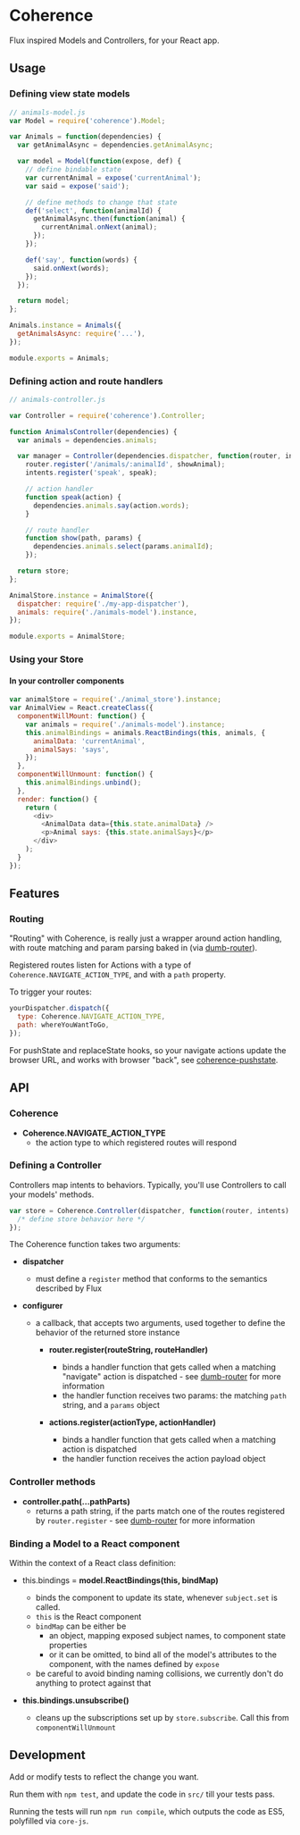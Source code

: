 # Coherence

Flux inspired Models and Controllers, for your React app.

## Usage

### Defining view state models

```javascript
// animals-model.js
var Model = require('coherence').Model;

var Animals = function(dependencies) {
  var getAnimalAsync = dependencies.getAnimalAsync;

  var model = Model(function(expose, def) {
    // define bindable state
    var currentAnimal = expose('currentAnimal');
    var said = expose('said');

    // define methods to change that state
    def('select', function(animalId) {
      getAnimalAsync.then(function(animal) {
        currentAnimal.onNext(animal);
      });
    });

    def('say', function(words) {
      said.onNext(words);
    });
  });

  return model;
};

Animals.instance = Animals({
  getAnimalsAsync: require('...'),
});

module.exports = Animals;
```

### Defining action and route handlers

```javascript
// animals-controller.js

var Controller = require('coherence').Controller;

function AnimalsController(dependencies) {
  var animals = dependencies.animals;

  var manager = Controller(dependencies.dispatcher, function(router, intents) {
    router.register('/animals/:animalId', showAnimal);
    intents.register('speak', speak);

    // action handler
    function speak(action) {
      dependencies.animals.say(action.words);
    }

    // route handler
    function show(path, params) {
      dependencies.animals.select(params.animalId);
    });

  return store;
};

AnimalStore.instance = AnimalStore({
  dispatcher: require('./my-app-dispatcher'),
  animals: require('./animals-model').instance,
});

module.exports = AnimalStore;
```

### Using your Store

#### In your controller components

```javascript
var animalStore = require('./animal_store').instance;
var AnimalView = React.createClass({
  componentWillMount: function() {
    var animals = require('./animals-model').instance;
    this.animalBindings = animals.ReactBindings(this, animals, {
      animalData: 'currentAnimal',
      animalSays: 'says',
    });
  },
  componentWillUnmount: function() {
    this.animalBindings.unbind();
  },
  render: function() {
    return (
      <div>
        <AnimalData data={this.state.animalData} />
        <p>Animal says: {this.state.animalSays}</p>
      </div>
    );
  }
});
```

## Features

### Routing

"Routing" with Coherence, is really just a wrapper around action handling, with
route matching and param parsing baked in (via
[dumb-router](https://github.com/clalimarmo/dumb-router)).

Registered routes listen for Actions with a type of
`Coherence.NAVIGATE_ACTION_TYPE`, and with a `path` property.

To trigger your routes:

```javascript
yourDispatcher.dispatch({
  type: Coherence.NAVIGATE_ACTION_TYPE,
  path: whereYouWantToGo,
});
```

For pushState and replaceState hooks, so your navigate actions update the
browser URL, and works with browser "back", see
[coherence-pushstate](https://github.com/clalimarmo/coherence-pushstate).

## API

### Coherence

- __Coherence.NAVIGATE_ACTION_TYPE__
  - the action type to which registered routes will respond

### Defining a Controller

Controllers map intents to behaviors. Typically, you'll use Controllers to call
your models' methods.

```javascript
var store = Coherence.Controller(dispatcher, function(router, intents) {
  /* define store behavior here */
});
```
The Coherence function takes two arguments:

- __dispatcher__
  - must define a `register` method that conforms to the semantics described by
    Flux

- __configurer__
  - a callback, that accepts two arguments, used together to define the
    behavior of the returned store instance

    - __router.register(routeString, routeHandler)__
      - binds a handler function that gets called when a matching "navigate"
        action is dispatched - see
        [dumb-router](https://github.com/clalimarmo/dumb-router#dumb-router)
        for more information
      - the handler function receives two params: the matching `path` string,
        and a `params` object

    - __actions.register(actionType, actionHandler)__
      - binds a handler function that gets called when a matching action is dispatched
      - the handler function receives the action payload object

### Controller methods

- __controller.path(...pathParts)__
  - returns a path string, if the parts match one of the routes registered by
    `router.register` - see
    [dumb-router](https://github.com/clalimarmo/dumb-router#dumb-router) for
    more information

### Binding a Model to a React component

Within the context of a React class definition:

- this.bindings = __model.ReactBindings(this, bindMap)__
  - binds the component to update its state, whenever `subject.set` is called.
  - `this` is the React component
  - `bindMap` can be either be
    - an object, mapping exposed subject names, to component state properties
    - or it can be omitted, to bind all of the model's attributes to the component,
      with the names defined by `expose`
  - be careful to avoid binding naming collisions, we currently don't do anything
    to protect against that

- __this.bindings.unsubscribe()__
  - cleans up the subscriptions set up by `store.subscribe`. Call this from
    `componentWillUnmount`

## Development

Add or modify tests to reflect the change you want.

Run them with `npm test`, and update the code in `src/` till your tests pass.

Running the tests will run `npm run compile`, which outputs the code as ES5,
polyfilled via `core-js`.
